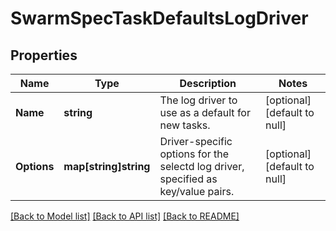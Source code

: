 # SwarmSpecTaskDefaultsLogDriver

## Properties
Name | Type | Description | Notes
------------ | ------------- | ------------- | -------------
**Name** | **string** | The log driver to use as a default for new tasks.  | [optional] [default to null]
**Options** | **map[string]string** | Driver-specific options for the selectd log driver, specified as key/value pairs.  | [optional] [default to null]

[[Back to Model list]](../README.md#documentation-for-models) [[Back to API list]](../README.md#documentation-for-api-endpoints) [[Back to README]](../README.md)


